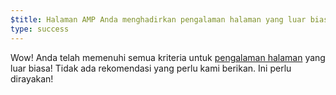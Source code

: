 ```yaml
---
$title: Halaman AMP Anda menghadirkan pengalaman halaman yang luar biasa!
type: success
---
```


Wow! Anda telah memenuhi semua kriteria untuk [pengalaman halaman](https://developers.google.com/search/docs/guides/page-experience?hl=id) yang luar biasa! Tidak ada rekomendasi yang perlu kami berikan. Ini perlu dirayakan!
